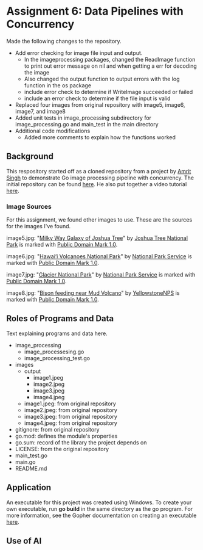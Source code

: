 # Assignment 6: Data Pipelines with Concurrency

Made the following changes to the repository.
- Add error checking for image file input and output.
    - In the imageprocessing packages, changed the ReadImage function to print out error message on nil and when getting a err for decoding the image
    - Also changed the output function to output errors with the log function in the os package
    - include error check to determine if WriteImage succeeded or failed
    - include an error check to determine if the file input is valid
- Replaced four images from original repository with image5, image6, image7, and image8
- Added unit tests in image_processing subdirectory for image_processing.go and main_test in the main directory
- Additional code modifications
    - Added more comments to explain how the functions worked

## Background
This respository started off as a cloned repository from a project by [Amrit Singh](https://www.codeheim.io/) to demonstrate Go image processing pipeline with concurrency. The initial repository can be found [here](https://github.com/code-heim/go_21_goroutines_pipeline). He also put together a video tutorial [here](https://www.youtube.com/watch?v=8Rn8yOQH62k).

### Image Sources
For this assignment, we found other images to use. These are the sources for the images I've found.

image5.jpg: "[Milky Way Galaxy of Joshua Tree](https://www.flickr.com/photos/115357548@N08/18202006112)" by [Joshua Tree National Park](https://www.flickr.com/photos/115357548@N08) is marked with [Public Domain Mark 1.0](https://creativecommons.org/publicdomain/mark/1.0/?ref=openverse).

image6.jpg: "[Hawai‘i Volcanoes National Park](https://www.flickr.com/photos/42600860@N02/32852214577)" by [National Park Service](https://www.flickr.com/photos/42600860@N02) is marked with [Public Domain Mark 1.0](https://creativecommons.org/publicdomain/mark/1.0/?ref=openverse).

image7.jpg: "[Glacier National Park](https://www.flickr.com/photos/42600860@N02/51971764978)" by [National Park Service](https://www.flickr.com/photos/42600860@N02) is marked with [Public Domain Mark 1.0](https://creativecommons.org/publicdomain/mark/1.0/?ref=openverse).

image8.jpg: "[Bison feeding near Mud Volcano](https://www.flickr.com/photos/80223459@N05/51916511191)" by [YellowstoneNPS](https://www.flickr.com/photos/80223459@N05) is marked with [Public Domain Mark 1.0](https://creativecommons.org/publicdomain/mark/1.0/?ref=openverse).

## Roles of Programs and Data
Text explaining programs and data here.

- image_processing
    - image_processesing.go
    - image_processing_test.go
- images
    - output
        - image1.jpeg
        - image2.jpeg
        - image3.jpeg
        - image4.jpeg
    - image1.jpeg: from original repository
    - image2.jpeg: from original repository
    - image3.jpeg: from original repository
    - image4.jpeg: from original repository
- gitignore: from original repository
- go.mod: defines the module's properties
- go.sum: record of the library the project depends on
- LICENSE: from the original repository
- main_test.go
- main.go
- README.md


## Application
An executable for this project was created using Windows. To create your own executable, run **go build** in the same directory as the go program. For more information, see the Gopher documentation on creating an executable [here](https://go.dev/doc/tutorial/compile-install).

## Use of AI

